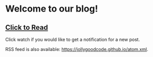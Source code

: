 # Welcome to our blog!

## [Click to Read](https://github.com/jollygoodcode/jollygoodcode.github.io/labels/Blog)

Click watch if you would like to get a notification for a new post.

RSS feed is also available: https://jollygoodcode.github.io/atom.xml.
